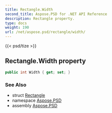 ```yaml
---
title: Rectangle.Width
second_title: Aspose.PSD for .NET API Reference
description: Rectangle property. 
type: docs
weight: 190
url: /net/aspose.psd/rectangle/width/
---
```

{{< psd/tize >}}
## Rectangle.Width property

```csharp
public int Width { get; set; }
```

### See Also

* struct [Rectangle](../)
* namespace [Aspose.PSD](../../rectangle/)
* assembly [Aspose.PSD](../../../)


